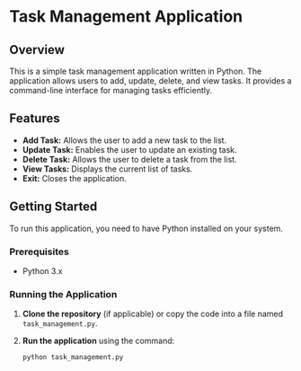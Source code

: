 # Task Management Application

## Overview

This is a simple task management application written in Python. The application allows users to add, update, delete, and view tasks. It provides a command-line interface for managing tasks efficiently.

## Features

- **Add Task:** Allows the user to add a new task to the list.
- **Update Task:** Enables the user to update an existing task.
- **Delete Task:** Allows the user to delete a task from the list.
- **View Tasks:** Displays the current list of tasks.
- **Exit:** Closes the application.

## Getting Started

To run this application, you need to have Python installed on your system.

### Prerequisites

- Python 3.x

### Running the Application

1. **Clone the repository** (if applicable) or copy the code into a file named `task_management.py`.

2. **Run the application** using the command:

   ```bash
   python task_management.py
